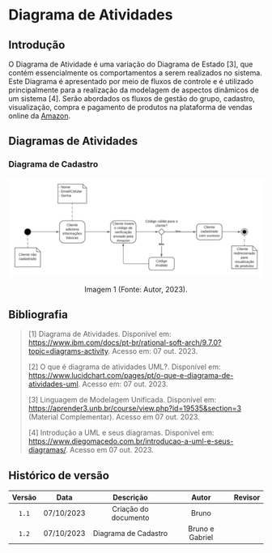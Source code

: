# Diagrama de Atividades

## Introdução

O Diagrama de Atividade é uma variação do Diagrama de Estado [3], que contém essencialmente os comportamentos a serem realizados no sistema. Este Diagrama é apresentado por meio de fluxos de controle e é utilizado principalmente para a realização da modelagem de aspectos dinâmicos de um sistema [4]. Serão abordados os fluxos de gestão do grupo, cadastro, visualização, compra e pagamento de produtos na plataforma de vendas online da [Amazon](https://www.amazon.com.br).

## Diagramas de Atividades

### Diagrama de Cadastro
<center>
    <img src="Atividade UML Cadastro.png"/>
    <p> Imagem 1 (Fonte: Autor, 2023).</a></p> 
</center>

## Bibliografia

> [1] Diagrama de Atividades. Disponível em: <https://www.ibm.com/docs/pt-br/rational-soft-arch/9.7.0?topic=diagrams-activity>. Acesso em: 07 out. 2023.
>
> [2] O que é diagrama de atividades UML?. Disponível em: <https://www.lucidchart.com/pages/pt/o-que-e-diagrama-de-atividades-uml>. Acesso em: 07 out. 2023.
>
> [3] Linguagem de Modelagem Unificada. Disponível em: <https://aprender3.unb.br/course/view.php?id=19535&section=3> (Material Complementar). Acesso em 07 out. 2023.
>
> [4] Introdução a UML e seus diagramas. Disponível em: <https://www.diegomacedo.com.br/introducao-a-uml-e-seus-diagramas/>. Acesso em 07 out. 2023.



## Histórico de versão

| Versão |    Data    |                Descrição                 |     Autor      |    Revisor    |
| :----: | :--------: | :--------------------------------------: | :------------: | :-----------: |
| `1.1`  | 07/10/2023 |           Criação do documento           |     Bruno      |               |
| `1.2`  | 07/10/2023 |           Diagrama de Cadastro           | Bruno e Gabriel|               | 